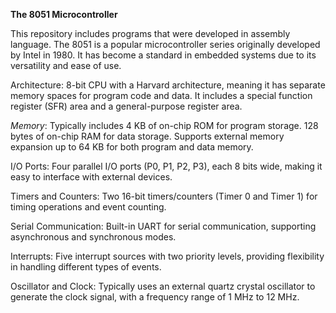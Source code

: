 **The 8051 Microcontroller**

This repository includes programs that were developed in assembly language.
The 8051 is a popular microcontroller series originally developed by Intel in 1980. It has become a standard in embedded systems due to its versatility and ease of use.

Architecture: 
8-bit CPU with a Harvard architecture, meaning it has separate memory spaces for program code and data.
It includes a special function register (SFR) area and a general-purpose register area.

*Memory*: 
Typically includes 4 KB of on-chip ROM for program storage.
128 bytes of on-chip RAM for data storage.
Supports external memory expansion up to 64 KB for both program and data memory.

I/O Ports:
Four parallel I/O ports (P0, P1, P2, P3), each 8 bits wide, making it easy to interface with external devices.

Timers and Counters:
Two 16-bit timers/counters (Timer 0 and Timer 1) for timing operations and event counting.

Serial Communication: 
Built-in UART for serial communication, supporting asynchronous and synchronous modes.

Interrupts:
Five interrupt sources with two priority levels, providing flexibility in handling different types of events.

Oscillator and Clock:
Typically uses an external quartz crystal oscillator to generate the clock signal, with a frequency range of 1 MHz to 12 MHz.
